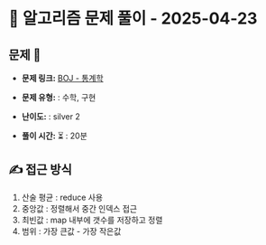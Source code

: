 # 📝 알고리즘 문제 풀이 - 2025-04-23

## 문제 📖

- **문제 링크:** [BOJ - 통계학](https://www.acmicpc.net/problem/2108)

- **문제 유형:** : 수학, 구현

- **난이도:** : silver 2

- **풀이 시간:** ⏳ : 20분

## ✍ 접근 방식

1. 산술 평균 : reduce 사용
2. 중앙값 : 정렬해서 중간 인덱스 접근
3. 최빈값 : map 내부에 갯수를 저장하고 정렬
4. 범위 : 가장 큰값 - 가장 작은값
